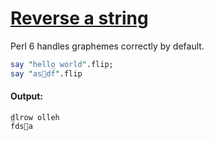 [1]: http://rosettacode.org/wiki/Reverse_a_string

# [Reverse a string][1]

Perl 6 handles graphemes correctly by default.

```perl
say "hello world".flip;
say "as⃝df̅".flip
```

#### Output:
```
dlrow olleh
f̅ds⃝a
```
